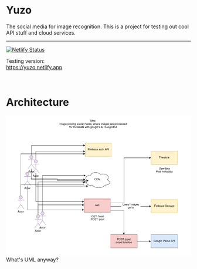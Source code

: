 # Yuzo

The social media for image recognition. This is a project for testing out cool API stuff and cloud services.
<hr>

[![Netlify Status](https://api.netlify.com/api/v1/badges/65b3da31-646a-4d10-8cad-1295ce95f389/deploy-status)](https://app.netlify.com/sites/yuzo/deploys)

Testing version:<br>
https://yuzo.netlify.app

<br>

# Architecture

![Architecture](./overview.png)
<br>
What's UML anyway?

